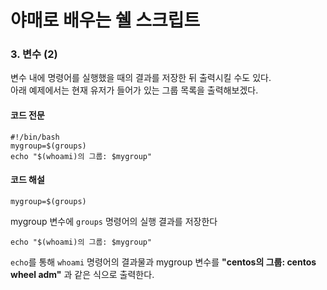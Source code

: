 # 야매로 배우는 쉘 스크립트 
### 3. 변수 (2)
변수 내에 명령어를 실행했을 때의 결과를 저장한 뒤 출력시킬 수도 있다.  
아래 예제에서는 현재 유저가 들어가 있는 그룹 목록을 출력해보겠다.

#### 코드 전문  

    #!/bin/bash
    mygroup=$(groups)
    echo "$(whoami)의 그룹: $mygroup"
    
#### 코드 해설  

    mygroup=$(groups)
    
mygroup 변수에 `groups` 명령어의 실행 결과를 저장한다

    echo "$(whoami)의 그룹: $mygroup"
    
`echo`를 통해 `whoami` 명령어의 결과물과 mygroup 변수를 **"centos의 그룹: centos wheel adm"** 과 같은 식으로 출력한다.
